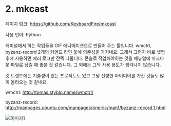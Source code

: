 # 2. mkcast

페이지 링크:  https://github.com/KeyboardFire/mkcast

사용 언어: Python

터미널에서 하는 작업들을 GIF 에니메이션으로 만들어 주는 툴입니다. wmctrl, byzanz-record 2개의 커멘드 라인 툴에 의존성을 가지네요. 그래서 그런지 바로 셋업후에 사용하면 에러 로그만 잔뜩 나옵니다. 콘솔로 작업해야하는 것을 메뉴얼에 마크다운 파일로 남길 때 좋을 것 같습니다. 그 외에는 그닥 사용 용도가 생각나지 않습니다.

깃 트렌드에는 기술성이 있는 프로젝트도 있고 그냥 신성한 아이디어를 가진 것들도 많이 올라오는 것 같네요.

wmctrl: http://tomas.styblo.name/wmctrl/

byzanz-record: http://manpages.ubuntu.com/manpages/oneiric/man1/byzanz-record.1.html

![이미지1](../master/img/002-02.gif)